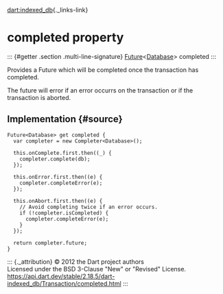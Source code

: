 [dart:indexed\_db](../../dart-indexed_db/dart-indexed_db-library){._links-link}

completed property
==================

::: {#getter .section .multi-line-signature}
[Future](../../dart-async/future-class)\<[Database](../database-class)\>
completed
:::

Provides a Future which will be completed once the transaction has
completed.

The future will error if an error occurrs on the transaction or if the
transaction is aborted.

Implementation {#source}
--------------

``` {.language-dart data-language="dart"}
Future<Database> get completed {
  var completer = new Completer<Database>();

  this.onComplete.first.then((_) {
    completer.complete(db);
  });

  this.onError.first.then((e) {
    completer.completeError(e);
  });

  this.onAbort.first.then((e) {
    // Avoid completing twice if an error occurs.
    if (!completer.isCompleted) {
      completer.completeError(e);
    }
  });

  return completer.future;
}
```

::: {._attribution}
© 2012 the Dart project authors\
Licensed under the BSD 3-Clause \"New\" or \"Revised\" License.\
<https://api.dart.dev/stable/2.18.5/dart-indexed_db/Transaction/completed.html>
:::
